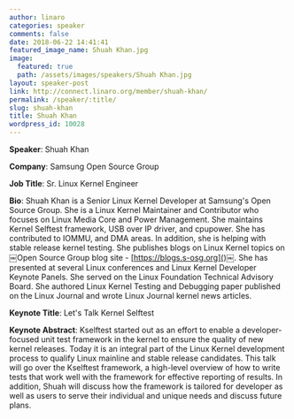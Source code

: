 ```yaml
---
author: linaro
categories: speaker
comments: false
date: 2018-06-22 14:41:41
featured_image_name: Shuah Khan.jpg
image:
  featured: true
  path: /assets/images/speakers/Shuah Khan.jpg
layout: speaker-post
link: http://connect.linaro.org/member/shuah-khan/
permalink: /speaker/:title/
slug: shuah-khan
title: Shuah Khan
wordpress_id: 10028
---
```


**Speaker**: Shuah Khan

**Company**: Samsung Open Source Group

**Job Title**: Sr. Linux Kernel Engineer

**Bio**: Shuah Khan is a Senior Linux Kernel Developer at Samsung's Open Source Group. She is a Linux Kernel Maintainer and Contributor who focuses on Linux Media Core and Power Management. She maintains Kernel Selftest framework, USB over IP driver, and cpupower. She has contributed to IOMMU, and DMA areas. In addition, she is helping with stable release kernel testing. She publishes blogs on Linux Kernel topics on ￼Open Source Group blog site - [https://blogs.s-osg.org]()￼. She has presented at several Linux conferences and Linux Kernel Developer Keynote Panels. She served on the Linux Foundation Technical Advisory Board. She authored Linux Kernel Testing and Debugging paper published on the Linux Journal and wrote Linux Journal kernel news articles.



**Keynote Title**: Let's Talk Kernel Selftest

**Keynote Abstract**: Kselftest started out as an effort to enable a developer-focused unit test framework in the kernel to ensure the quality of new kernel releases. Today it is an integral part of the Linux Kernel development process to qualify Linux mainline and stable release candidates. This talk will go over the Kselftest framework, a high-level overview of how to write tests that work well with the framework for effective reporting of results. In addition, Shuah will discuss how the framework is tailored for developer as well as users to serve their individual and unique needs and discuss future plans.